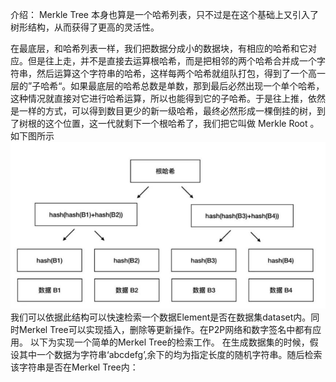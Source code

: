 介绍：
  Merkle Tree 本身也算是一个哈希列表，只不过是在这个基础上又引入了树形结构，从而获得了更高的灵活性。

  在最底层，和哈希列表一样，我们把数据分成小的数据块，有相应的哈希和它对应。但是往上走，并不是直接去运算根哈希，而是把相邻的两个哈希合并成一个字符串，然后运算这个字符串的哈希，这样每两个哈希就组队打包，得到了一个高一层的”子哈希“。如果最底层的哈希总数是单数，那到最后必然出现一个单个哈希，这种情况就直接对它进行哈希运算，所以也能得到它的子哈希。于是往上推，依然是一样的方式，可以得到数目更少的新一级哈希，最终必然形成一棵倒挂的树，到了树根的这个位置，这一代就剩下一个根哈希了，我们把它叫做 Merkle Root 。如下图所示
![Image text](https://github.com/getpdp/Homework/blob/main/Merkle%20Tree/figures/0.png)
我们可以依据此结构可以快速检索一个数据Element是否在数据集dataset内。同时Merkel Tree可以实现插入，删除等更新操作。在P2P网络和数字签名中都有应用。
以下为实现一个简单的Merkel Tree的检索工作。
在生成数据集的时候，假设其中一个数据为字符串‘abcdefg’,余下的均为指定长度的随机字符串。随后检索该字符串是否在Merkel Tree内：
